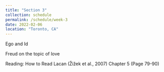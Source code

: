 ```yaml
---
title: "Section 3"
collection: schedule
permalink: /schedule/week-3
date: 2022-02-06
location: "Toronto, CA"
---
```


Ego and Id

Freud on the topic of love

Reading: 
How to Read Lacan (Žižek et al., 2007) Chapter 5 (Page 79-90)
